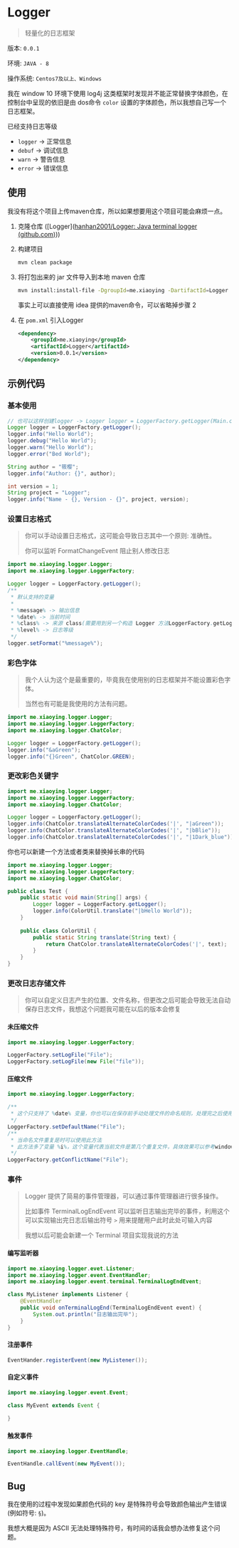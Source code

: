 # Logger

> 轻量化的日志框架

版本: `0.0.1`

环境: `JAVA - 8`

操作系统: `Centos7及以上、Windows`



我在 window 10 环境下使用 log4j 这类框架时发现并不能正常替换字体颜色，在控制台中呈现的依旧是由 dos命令  `color`  设置的字体颜色，所以我想自己写一个日志框架。



已经支持日志等级

- `logger` -> 正常信息
- `debuf` -> 调试信息
- `warn` -> 警告信息
- `error` -> 错误信息



## 使用

我没有将这个项目上传maven仓库，所以如果想要用这个项目可能会麻烦一点。

1. 克隆仓库 ([Logger]([hanhan2001/Logger: Java terminal logger (github.com)](https://github.com/hanhan2001/Logger)))

2. 构建项目

   ```bash
   mvn clean package
   ```

3. 将打包出来的 jar 文件导入到本地 maven 仓库

   ```bash
   mvn install:install-file -DgroupId=me.xiaoying -DartifactId=Logger -Dversion=0.0.1 -Dpackaging=jar -Dfile=Logger.jar
   ```
   
   事实上可以直接使用 idea 提供的maven命令，可以省略掉步骤 2
   
4. 在 `pom.xml` 引入Logger

   ```xml
   <dependency>
       <groupId>me.xiaoying</groupId>
       <artifactId>Logger</artifactId>
       <version>0.0.1</version>
   </dependency>
   ```



## 示例代码



### 基本使用

```java
// 也可以这样创建logger -> Logger logger = LoggerFactory.getLogger(Main.class);
Logger logger = LoggerFactory.getLogger();
logger.info("Hello World");
logger.debug("Hello World");
logger.warn("Hello World");
logger.error("Bed World");

String author = "筱樱";
logger.info("Author: {}", author);

int version = 1;
String project = "Logger";
logger.info("Name - {}, Version - {}", project, version);
```



### 设置日志格式

> 你可以手动设置日志格式，这可能会导致日志其中一个原则: 准确性。
>
> 你可以监听 FormatChangeEvent 阻止别人修改日志

```java
import me.xiaoying.logger.Logger;
import me.xiaoying.logger.LoggerFactory;

Logger logger = LoggerFactory.getLogger();
/**
 * 默认支持的变量
 *
 * %message% -> 输出信息
 * %date% -> 当前时间
 * %class% -> 来源 class(需要用到另一个构造 Logger 方法LoggerFactory.getLogger(Main.class))
 * %level% -> 日志等级
 */
logger.setFormat("%message%");
```



### 彩色字体

> 我个人认为这个是最重要的，毕竟我在使用别的日志框架并不能设置彩色字体。
>
> 当然也有可能是我使用的方法有问题。

```java
import me.xiaoying.logger.Logger;
import me.xiaoying.logger.LoggerFactory;
import me.xiaoying.logger.ChatColor;

Logger logger = LoggerFactory.getLogger();
logger.info("&aGreen");
logger.info("{}Green", ChatColor.GREEN);
```



### 更改彩色关键字

```java
import me.xiaoying.logger.Logger;
import me.xiaoying.logger.LoggerFactory;
import me.xiaoying.logger.ChatColor;

Logger logger = LoggerFactory.getLogger();
logger.info(ChatColor.translateAlternateColorCodes('|', "|aGreen"));
logger.info(ChatColor.translateAlternateColorCodes('|', "|bBlie"));
logger.info(ChatColor.translateAlternateColorCodes('|', "|1Dark_blue"));
```

你也可以新建一个方法或者类来替换掉长串的代码

```java
import me.xiaoying.logger.Logger;
import me.xiaoying.logger.LoggerFactory;
import me.xiaoying.logger.ChatColor;

public class Test {
    public static void main(String[] args) {
		Logger logger = LoggerFactory.getLogger();
        logger.info(ColorUtil.translate("|bHello World"));
    }
    
    public class ColorUtil {
        public static String translate(String text) {
            return ChatColor.translateAlternateColorCodes('|', text);
        }
    }
}
```



### 更改日志存储文件

> 你可以自定义日志产生的位置、文件名称，但更改之后可能会导致无法自动保存日志文件，我想这个问题我可能在以后的版本会修复

#### 未压缩文件

```java
import me.xiaoying.logger.LoggerFactory;

LoggerFactory.setLogFile("File");
LoggerFactory.setLogFile(new File("file"));
```



#### 压缩文件

```java
import me.xiaoying.logger.LoggerFactory;

/**
 * 这个只支持了 %date% 变量，你也可以在保存前手动处理文件的命名规则，处理完之后使用此方法即可
 */
LoggerFactory.setDefaultName("File");
/**
 * 当命名文件重复是时可以使用此方法
 * 此方法多了变量 %i%，这个变量代表当前文件是第几个重复文件，具体效果可以参考windows复制文件到同路径下时产生的文件名称
 */
LoggerFactory.getConflictName("File");
```



### 事件

> Logger 提供了简易的事件管理器，可以通过事件管理器进行很多操作。
>
> 比如事件 TerminalLogEndEvent 可以监听日志输出完毕的事件，利用这个可以实现输出完日志后输出符号 `>` 用来提醒用户此时此处可输入内容
>
> 我想以后可能会新建一个 Terminal 项目实现我说的方法



#### 编写监听器

```java
import me.xiaoying.logger.evet.Listener;
import me.xiaoying.logger.event.EventHandler;
import me.xiaoying.logger.event.terminal.TerminalLogEndEvent;

class MyListener implements Listener {
    @EventHandler
    public void onTerminalLogEnd(TerminalLogEndEvent event) {
        System.out.println("日志输出完毕");
    }
}
```



#### 注册事件

```java
EventHander.registerEvent(new MyListener());
```



#### 自定义事件

```java
import me.xiaoying.logger.event.Event;

class MyEvent extends Event {
    
}
```



#### 触发事件

```java
import me.xiaoying.logger.EventHandle;

EventHandle.callEvent(new MyEvent());
```



## Bug

我在使用的过程中发现如果颜色代码的 key 是特殊符号会导致颜色输出产生错误(例如符号: `§`)。

我想大概是因为 ASCII 无法处理特殊符号，有时间的话我会想办法修复这个问题。